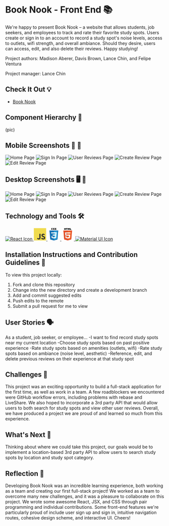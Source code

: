 # Book Nook - Front End 📚
We're happy to present Book Nook – a website that allows students, job seekers, and employees to track and rate their favorite study spots. Users create or sign in to an account to record a study spot's noise levels, access to outlets, wifi strength, and overall ambiance. Should they desire, users can access, edit, and also delete their reviews. Happy studying!

Project authors: Madison Aberer, Davis Brown, Lance Chin, and Felipe Ventura

Project manager: Lance Chin

## Check It Out 💡 
- [Book Nook](https://book-nooks.netlify.app/) 

## Component Hierarchy :jigsaw:
(pic)

## Mobile Screenshots 📱 📸
![Home Page](pic)
![Sign In Page](pic)
![User Reviews Page](pic)
![Create Review Page](pic)
![Edit Review Page](pic)

## Desktop Screenshots 🖥 📸
![Home Page](pic)
![Sign In Page](pic)
![User Reviews Page](pic)
![Create Review Page](pic)
![Edit Review Page](pic)

## Technology and Tools 🛠
<p align="left">
    <a target="_blank" href="https://reactjs.org/"> <img src="https://brandslogos.com/wp-content/uploads/images/large/react-logo-1.png" alt="React Icon" width="40" height="40"/>
    </a> 
    <a target="_blank" href="https://developer.mozilla.org/en-US/docs/Web/JavaScript"><img src="https://raw.githubusercontent.com/devicons/devicon/master/icons/javascript/javascript-original.svg" alt="JavaScript Icon" width="40" height="40"/>
    </a>
    <a target="_blank" href="https://developer.mozilla.org/en-US/docs/Web/CSS"> <img src="https://raw.githubusercontent.com/devicons/devicon/master/icons/css3/css3-original-wordmark.svg" alt="CSS3 Icon" width="40" height="40"/>
    </a> 
    <a target="_blank" href="https://developer.mozilla.org/en-US/docs/Web/HTML" > <img src="https://raw.githubusercontent.com/devicons/devicon/master/icons/html5/html5-original-wordmark.svg" alt="HTML5 Icon" width="40" height="40"/>
    </a>
    <a target="_blank" href="https://mui.com/"> <img src="https://v4.material-ui.com/static/logo.png" alt="Material UI Icon" width="40" height="40"/>
    </a> 
</p>

## Installation Instructions and Contribution Guidelines 📲
To view this project locally:
1. Fork and clone this repository
2. Change into the new directory and create a development branch 
3. Add and commit suggested edits
4. Push edits to the remote
5. Submit a pull request for me to view

## User Stories 🗣
As a student, job seeker, or employee...
-I want to find record study spots near my current location
-Choose study spots based on past positive experience
-Rate study spots based on amenities (outlets, wifi)
-Rate study spots based on ambiance (noise level, aesthetic)
-Reference, edit, and delete previous reviews on their experience at that study spot

## Challenges 💪
This project was an exciting opportunity to build a full-stack application for the first time, as well as work in a team. A few roadblockers we encountered were GitHub workflow errors, including problems with rebase and LiveShare. We also hoped to incorporate a 3rd party API that would allow users to both search for study spots and view other user reviews. Overall, we have produced a project we are proud of and learned so much from this experience.

## What's Next 🏁
Thinking about where we could take this project, our goals would be to implement a location-based 3rd party API to allow users to search study spots by location and study spot category.

## Reflection 🙌
Developing Book Nook was an incredible learning experience, both working as a team and creating our first full-stack project! We worked as a team to overcome many new challenges, and it was a pleasure to collaborate on this project. We wrote some awesome React, JSX, and CSS through pair programming and individual contributions. Some front-end features we're particularly proud of include user sign up and sign in, intuitive navigation routes, cohesive design scheme, and interactive UI. Cheers!